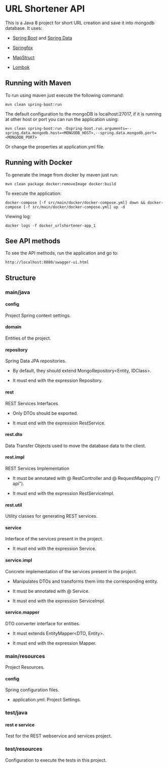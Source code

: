 # URL Shortener API

This is a Java 8 project for short URL creation and save it into mongodb database. It uses:

* [Spring Boot](https://spring.io/projects/spring-boot) and [Spring Data](https://spring.io/projects/spring-data) 

* [Springfox](http://springfox.github.io/springfox/)

* [MapStruct](http://mapstruct.org/)

* [Lombok](https://projectlombok.org)

## Running with Maven

To run using maven just execute the following command:


    mvn clean spring-boot:run

The default configuration to the mongoDB is localhost:27017, if it is running at other host or port you can run the application using:
 

    mvn clean spring-boot:run -Dspring-boot.run.arguments=--spring.data.mongodb.host=<MONGODB_HOST>,--spring.data.mongodb.port=<MONGODB_PORT>

Or change the properties at application.yml file.

## Running with Docker

To generate the image from docker by maven just run:
 

    mvn clean package docker:removeImage docker:build 
	
To execute the application:
 

    docker-compose [-f src/main/docker/docker-compose.yml] down && docker-compose [-f src/main/docker/docker-compose.yml] up -d
	
Viewing log:
 

    docker logs -f docker_urlshortener-app_1

    
## See API methods

To see the API methods, run the application and go to:
 

    http://localhost:8080/swagger-ui.html
	
## Structure
### main/java
#### config
Project Spring context settings.

#### domain
Entities of the project. 

#### repository
Spring Data JPA repositories.

* By default, they should extend MongoRepository<Entity, IDClass>.

* It must end with the expression Repository.

#### rest
REST Services Interfaces

* Only DTOs should be exported.

* It must end with the expression RestService.

#### rest.dto
Data Transfer Objects used to move the database data to the client.

#### rest.impl
REST Services Implementation

* It must be annotated with @ RestController and @ RequestMapping ("/ api").

* It must end with the expression RestServiceImpl.

#### rest.util
Utility classes for generating REST services.

#### service
Interface of the services present in the project.

* It must end with the expression Service. 

#### service.impl
Concrete implementation of the services present in the project.

* Manipulates DTOs and transforms them into the corresponding entity.

* It must be annotated with @ Service.

* It must end with the expression ServiceImpl.

#### service.mapper
DTO converter interface for entities.

* It must extends EntityMapper<DTO, Entity>.

* It must end with the expression Mapper.

### main/resources
Project Resources.

#### config
Spring configuration files.

* application.yml: Project Settings.

### test/java
#### rest e service
Test for the REST webservice and services project.

### test/resources
Configuration to execute the tests in this project.
